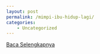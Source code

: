 ```yaml
---
layout: post
permalink: /mimpi-ibu-hidup-lagi/
categories:
    - Uncategorized
---
```


[Baca Selengkapnya](/03)
